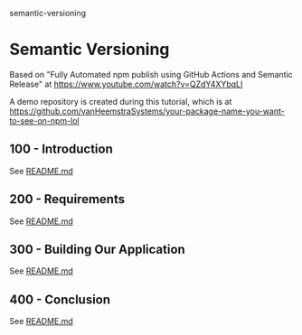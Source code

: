 semantic-versioning
# Semantic Versioning

Based on "Fully Automated npm publish using GitHub Actions and Semantic Release" at https://www.youtube.com/watch?v=QZdY4XYbqLI

A demo repository is created during this tutorial, which is at https://github.com/vanHeemstraSystems/your-package-name-you-want-to-see-on-npm-lol

## 100 - Introduction

See [README.md](./100/README.md)

## 200 - Requirements

See [README.md](./200/README.md)

## 300 - Building Our Application

See [README.md](./300/README.md)

## 400 - Conclusion

See [README.md](./400/README.md)
